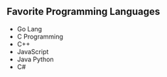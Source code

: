 ## Favorite Programming Languages

* Go Lang
* C Programming
* C++
* JavaScript
* Java Python
* C# 
